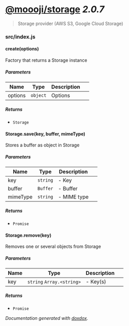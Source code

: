 # [@moooji/storage](https://github.com/moooji/storage) *2.0.7*

> Storage provider (AWS S3, Google Cloud Storage)


### src/index.js


#### create(options) 

Factory that returns a Storage instance




##### Parameters

| Name | Type | Description |  |
| ---- | ---- | ----------- | -------- |
| options | `object`  | Options | &nbsp; |




##### Returns


- `Storage`  



#### Storage.save(key, buffer, mimeType) 

Stores a buffer as object in Storage




##### Parameters

| Name | Type | Description |  |
| ---- | ---- | ----------- | -------- |
| key | `string`  | - Key | &nbsp; |
| buffer | `Buffer`  | - Buffer | &nbsp; |
| mimeType | `string`  | - MIME type | &nbsp; |




##### Returns


- `Promise`  



#### Storage.remove(key) 

Removes one or several objects from Storage




##### Parameters

| Name | Type | Description |  |
| ---- | ---- | ----------- | -------- |
| key | `string` `Array.<string>`  | - Key(s) | &nbsp; |




##### Returns


- `Promise`  




*Documentation generated with [doxdox](https://github.com/neogeek/doxdox).*
